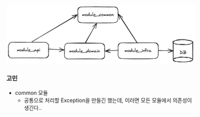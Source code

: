 ![[Pasted image 20240516130141.png]](./Pasted%20image%2020240516130141.png)

### 고민
- common 모듈
	- 공통으로 처리할 Exception을 만들긴 했는데, 이러면 모든 모듈에서 의존성이 생긴다..